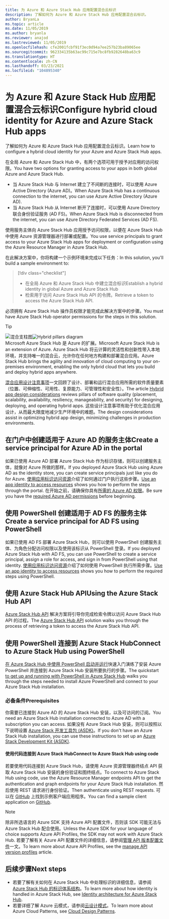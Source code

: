 ```yaml
---
title: 为 Azure 和 Azure Stack Hub 应用配置混合云标识
description: 了解如何为 Azure 和 Azure Stack Hub 应用配置混合云标识。
author: BryanLa
ms.topic: article
ms.date: 11/05/2019
ms.author: bryanla
ms.reviewer: anajod
ms.lastreviewed: 11/05/2019
ms.openlocfilehash: cfe2001fcbf91f3ec0d94a7ee257b23ba89065ee
ms.sourcegitcommit: 962334135b63ac99c715e7bc8fb9282648ba63c9
ms.translationtype: HT
ms.contentlocale: zh-CN
ms.lasthandoff: 03/23/2021
ms.locfileid: "104895340"
---
```

# <a name="configure-hybrid-cloud-identity-for-azure-and-azure-stack-hub-apps"></a><span data-ttu-id="a2e2c-103">为 Azure 和 Azure Stack Hub 应用配置混合云标识</span><span class="sxs-lookup"><span data-stu-id="a2e2c-103">Configure hybrid cloud identity for Azure and Azure Stack Hub apps</span></span>

<span data-ttu-id="a2e2c-104">了解如何为 Azure 和 Azure Stack Hub 应用配置混合云标识。</span><span class="sxs-lookup"><span data-stu-id="a2e2c-104">Learn how to configure a hybrid cloud identity for your Azure and Azure Stack Hub apps.</span></span>

<span data-ttu-id="a2e2c-105">在全局 Azure 和 Azure Stack Hub 中，有两个选项可用于授予对应用的访问权限。</span><span class="sxs-lookup"><span data-stu-id="a2e2c-105">You have two options for granting access to your apps in both global Azure and Azure Stack Hub.</span></span>

 * <span data-ttu-id="a2e2c-106">当 Azure Stack Hub 与 Internet 建立了不间断的连接时，可以使用 Azure Active Directory (Azure AD)。</span><span class="sxs-lookup"><span data-stu-id="a2e2c-106">When Azure Stack Hub has a continuous connection to the internet, you can use Azure Active Directory (Azure AD).</span></span>
 * <span data-ttu-id="a2e2c-107">当 Azure Stack Hub 从 Internet 断开了连接时，可以使用 Azure Directory 联合身份验证服务 (AD FS)。</span><span class="sxs-lookup"><span data-stu-id="a2e2c-107">When Azure Stack Hub is disconnected from the internet, you can use Azure Directory Federated Services (AD FS).</span></span>

<span data-ttu-id="a2e2c-108">使用服务主体向 Azure Stack Hub 应用授予访问权限，以便在 Azure Stack Hub 中使用 Azure 资源管理器进行部署或配置。</span><span class="sxs-lookup"><span data-stu-id="a2e2c-108">You use service principals to grant access to your Azure Stack Hub apps for deployment or configuration using the Azure Resource Manager in Azure Stack Hub.</span></span>

<span data-ttu-id="a2e2c-109">在此解决方案中，你将构建一个示例环境来完成以下任务：</span><span class="sxs-lookup"><span data-stu-id="a2e2c-109">In this solution, you'll build a sample environment to:</span></span>

> [!div class="checklist"]
> - <span data-ttu-id="a2e2c-110">在全局 Azure 和 Azure Stack Hub 中建立混合标识</span><span class="sxs-lookup"><span data-stu-id="a2e2c-110">Establish a hybrid identity in global Azure and Azure Stack Hub</span></span>
> - <span data-ttu-id="a2e2c-111">检索用于访问 Azure Stack Hub API 的令牌。</span><span class="sxs-lookup"><span data-stu-id="a2e2c-111">Retrieve a token to access the Azure Stack Hub API.</span></span>

<span data-ttu-id="a2e2c-112">必须拥有 Azure Stack Hub 操作员权限才能完成此解决方案中的步骤。</span><span class="sxs-lookup"><span data-stu-id="a2e2c-112">You must have Azure Stack Hub operator permissions for the steps in this solution.</span></span>

> [!Tip]  
> <span data-ttu-id="a2e2c-113">![混合支柱图](./media/solution-deployment-guide-cross-cloud-scaling/hybrid-pillars.png)</span><span class="sxs-lookup"><span data-stu-id="a2e2c-113">![Hybrid pillars diagram](./media/solution-deployment-guide-cross-cloud-scaling/hybrid-pillars.png)</span></span>  
> <span data-ttu-id="a2e2c-114">Microsoft Azure Stack Hub 是 Azure 的扩展。</span><span class="sxs-lookup"><span data-stu-id="a2e2c-114">Microsoft Azure Stack Hub is an extension of Azure.</span></span> <span data-ttu-id="a2e2c-115">Azure Stack Hub 将云计算的灵活性和创新性带入本地环境，并支持唯一的混合云，允许你在任何地方构建和部署混合应用。</span><span class="sxs-lookup"><span data-stu-id="a2e2c-115">Azure Stack Hub brings the agility and innovation of cloud computing to your on-premises environment, enabling the only hybrid cloud that lets you build and deploy hybrid apps anywhere.</span></span>  
> 
> <span data-ttu-id="a2e2c-116">[混合应用设计注意事项](overview-app-design-considerations.md)一文回顾了设计、部署和运行混合应用所需的软件质量要素（位置、可伸缩性、可用性、复原能力、可管理性和安全性）。</span><span class="sxs-lookup"><span data-stu-id="a2e2c-116">The article [Hybrid app design considerations](overview-app-design-considerations.md) reviews pillars of software quality (placement, scalability, availability, resiliency, manageability, and security) for designing, deploying, and operating hybrid apps.</span></span> <span data-ttu-id="a2e2c-117">这些设计注意事项有助于优化混合应用设计，从而最大限度地减少生产环境中的难题。</span><span class="sxs-lookup"><span data-stu-id="a2e2c-117">The design considerations assist in optimizing hybrid app design, minimizing challenges in production environments.</span></span>

## <a name="create-a-service-principal-for-azure-ad-in-the-portal"></a><span data-ttu-id="a2e2c-118">在门户中创建适用于 Azure AD 的服务主体</span><span class="sxs-lookup"><span data-stu-id="a2e2c-118">Create a service principal for Azure AD in the portal</span></span>

<span data-ttu-id="a2e2c-119">如果已使用 Azure AD 部署 Azure Stack Hub 作为标识存储，则可以创建服务主体，就像对 Azure 所做的那样。</span><span class="sxs-lookup"><span data-stu-id="a2e2c-119">If you deployed Azure Stack Hub using Azure AD as the identity store, you can create service principals just like you do for Azure.</span></span> <span data-ttu-id="a2e2c-120">[使用应用标识访问资源](/azure-stack/operator/azure-stack-create-service-principals#manage-an-azure-ad-app-identity)介绍了如何通过门户执行这些步骤。</span><span class="sxs-lookup"><span data-stu-id="a2e2c-120">[Use an app identity to access resources](/azure-stack/operator/azure-stack-create-service-principals#manage-an-azure-ad-app-identity) shows you how to perform the steps through the portal.</span></span> <span data-ttu-id="a2e2c-121">在开始之前，请确保你具有[所需的 Azure AD 权限](/azure/azure-resource-manager/resource-group-create-service-principal-portal#required-permissions)。</span><span class="sxs-lookup"><span data-stu-id="a2e2c-121">Be sure you have the [required Azure AD permissions](/azure/azure-resource-manager/resource-group-create-service-principal-portal#required-permissions) before beginning.</span></span>

## <a name="create-a-service-principal-for-ad-fs-using-powershell"></a><span data-ttu-id="a2e2c-122">使用 PowerShell 创建适用于 AD FS 的服务主体</span><span class="sxs-lookup"><span data-stu-id="a2e2c-122">Create a service principal for AD FS using PowerShell</span></span>

<span data-ttu-id="a2e2c-123">如果已使用 AD FS 部署 Azure Stack Hub，则可以使用 PowerShell 创建服务主体、为角色分配访问权限以及使用该标识从 PowerShell 登录。</span><span class="sxs-lookup"><span data-stu-id="a2e2c-123">If you deployed Azure Stack Hub with AD FS, you can use PowerShell to create a service principal, assign a role for access, and sign in from PowerShell using that identity.</span></span> <span data-ttu-id="a2e2c-124">[使用应用标识访问资源](/azure-stack/operator/azure-stack-create-service-principals#manage-an-ad-fs-app-identity)介绍了如何使用 PowerShell 执行所需步骤。</span><span class="sxs-lookup"><span data-stu-id="a2e2c-124">[Use an app identity to access resources](/azure-stack/operator/azure-stack-create-service-principals#manage-an-ad-fs-app-identity) shows you how to perform the required steps using PowerShell.</span></span>

## <a name="using-the-azure-stack-hub-api"></a><span data-ttu-id="a2e2c-125">使用 Azure Stack Hub API</span><span class="sxs-lookup"><span data-stu-id="a2e2c-125">Using the Azure Stack Hub API</span></span>

<span data-ttu-id="a2e2c-126">[Azure Stack Hub API](/azure-stack/user/azure-stack-rest-api-use) 解决方案将引导你完成检索令牌以访问 Azure Stack Hub API 的过程。</span><span class="sxs-lookup"><span data-stu-id="a2e2c-126">The [Azure Stack Hub API](/azure-stack/user/azure-stack-rest-api-use)  solution walks you through the process of retrieving a token to access the Azure Stack Hub API.</span></span>

## <a name="connect-to-azure-stack-hub-using-powershell"></a><span data-ttu-id="a2e2c-127">使用 PowerShell 连接到 Azure Stack Hub</span><span class="sxs-lookup"><span data-stu-id="a2e2c-127">Connect to Azure Stack Hub using PowerShell</span></span>

<span data-ttu-id="a2e2c-128">[在 Azure Stack Hub 中使用 PowerShell 启动并运行](/azure-stack/operator/azure-stack-powershell-install)快速入门演练了安装 Azure PowerShell 并连接到 Azure Stack Hub 安装所要执行的步骤。</span><span class="sxs-lookup"><span data-stu-id="a2e2c-128">The quickstart [to get up and running with PowerShell in Azure Stack Hub](/azure-stack/operator/azure-stack-powershell-install) walks you through the steps needed to install Azure PowerShell and connect to your Azure Stack Hub installation.</span></span>

### <a name="prerequisites"></a><span data-ttu-id="a2e2c-129">必备条件</span><span class="sxs-lookup"><span data-stu-id="a2e2c-129">Prerequisites</span></span>

<span data-ttu-id="a2e2c-130">你需要已连接到 Azure AD 的 Azure Stack Hub 安装，以及可访问的订阅。</span><span class="sxs-lookup"><span data-stu-id="a2e2c-130">You need an Azure Stack Hub installation connected to Azure AD with a subscription you can access.</span></span> <span data-ttu-id="a2e2c-131">如果没有 Azure Stack Hub 安装，则可以按照以下说明设置 [Azure Stack 开发工具包 (ASDK)](/azure-stack/asdk/asdk-install)。</span><span class="sxs-lookup"><span data-stu-id="a2e2c-131">If you don't have an Azure Stack Hub installation, you can use these instructions to set up an [Azure Stack Development Kit (ASDK)](/azure-stack/asdk/asdk-install).</span></span>

#### <a name="connect-to-azure-stack-hub-using-code"></a><span data-ttu-id="a2e2c-132">使用代码连接到 Azure Stack Hub</span><span class="sxs-lookup"><span data-stu-id="a2e2c-132">Connect to Azure Stack Hub using code</span></span>

<span data-ttu-id="a2e2c-133">若要使用代码连接到 Azure Stack Hub，请使用 Azure 资源管理器终结点 API 获取 Azure Stack Hub 安装的身份验证和图终结点。</span><span class="sxs-lookup"><span data-stu-id="a2e2c-133">To connect to Azure Stack Hub using code, use the Azure Resource Manager endpoints API to get the authentication and graph endpoints for your Azure Stack Hub installation.</span></span> <span data-ttu-id="a2e2c-134">然后使用 REST 请求进行身份验证。</span><span class="sxs-lookup"><span data-stu-id="a2e2c-134">Then authenticate using REST requests.</span></span> <span data-ttu-id="a2e2c-135">可以在 [GitHub](https://github.com/shriramnat/HybridARMApplication) 上找到示例客户端应用程序。</span><span class="sxs-lookup"><span data-stu-id="a2e2c-135">You can find a sample client application on [GitHub](https://github.com/shriramnat/HybridARMApplication).</span></span>

>[!Note]
><span data-ttu-id="a2e2c-136">除非所选语言的 Azure SDK 支持 Azure API 配置文件，否则该 SDK 可能无法与 Azure Stack Hub 配合使用。</span><span class="sxs-lookup"><span data-stu-id="a2e2c-136">Unless the Azure SDK for your language of choice supports Azure API Profiles, the SDK may not work with Azure Stack Hub.</span></span> <span data-ttu-id="a2e2c-137">若要了解有关 Azure API 配置文件的详细信息，请参阅[管理 API 版本配置文件](/azure-stack/user/azure-stack-version-profiles)一文。</span><span class="sxs-lookup"><span data-stu-id="a2e2c-137">To learn more about Azure API Profiles, see the [manage API version profiles](/azure-stack/user/azure-stack-version-profiles) article.</span></span>

## <a name="next-steps"></a><span data-ttu-id="a2e2c-138">后续步骤</span><span class="sxs-lookup"><span data-stu-id="a2e2c-138">Next steps</span></span>

- <span data-ttu-id="a2e2c-139">若要了解有关如何在 Azure Stack Hub 中处理标识的详细信息，请参阅 [Azure Stack Hub 的标识体系结构](/azure-stack/operator/azure-stack-identity-architecture)。</span><span class="sxs-lookup"><span data-stu-id="a2e2c-139">To learn more about how identity is handled in Azure Stack Hub, see [Identity architecture for Azure Stack Hub](/azure-stack/operator/azure-stack-identity-architecture).</span></span>
- <span data-ttu-id="a2e2c-140">若要详细了解 Azure 云模式，请参阅[云设计模式](/azure/architecture/patterns)。</span><span class="sxs-lookup"><span data-stu-id="a2e2c-140">To learn more about Azure Cloud Patterns, see [Cloud Design Patterns](/azure/architecture/patterns).</span></span>
